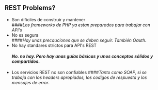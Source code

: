 ## <span class="mysql-color">REST Problems?</span>

- Son dificiles de construir y mantener   
  ####_Los frameworks de PHP ya estan preparados para trabajar con API's_
- No es segura   
  ####_Hay unas precauciones que se deben seguir. También Oauth_.
- No hay standares strictos para API's REST
  #### _No. no hay. Pero hay unas guías básicas y unos conceptos sólidos y compartidos_.
- Los servicios REST no son confiables
  ####_Tanto como SOAP, si se trabaja con los headers apropiados, los codigos de respuesta y los mensajes de error_.

